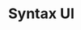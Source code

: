 ---
title: 'Syntax UI'
description: 'Free-to-use UI elements designed for rapid development.'
link: 'https://syntaxui.com/'
imageURL: 'https://res.cloudinary.com/dc6mrv5cb/image/upload/v1718804653/personal-resources/ui-stuff/syntaxui.com_components_hmlgqm.webp'
---